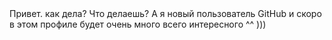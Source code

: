<print>
Привет.
как дела?
Что делаешь?
</print>
<print> </print>
<print> 
А я новый пользователь GitHub и скоро в этом профиле будет очень много всего интересного ^^ )))
</print>


